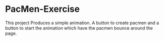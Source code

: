 # PacMen-Exercise
This project Produces a simple animation. A button to create pacmen and a button to start the animation which have the pacmen bounce around the page.
